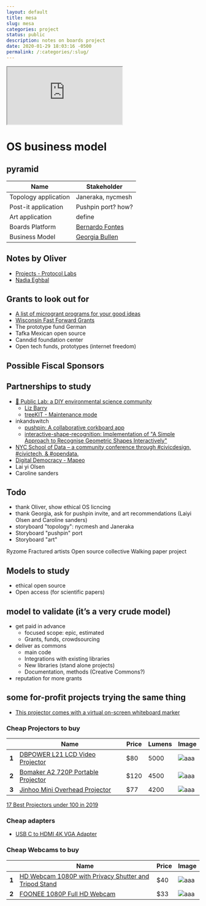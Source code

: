 ```yaml
---
layout: default
title: mesa
slug: mesa
categories: project
status: public
description: notes on boards project
date: 2020-01-29 18:03:16 -0500
permalink: /:categories/:slug/
---
```


<iframe class="figma" src="https://www.figma.com/embed?embed_host=share&url=https%3A%2F%2Fwww.figma.com%2Fproto%2FOB9WyNGphMN9E6YJofolq3%2Fboards-presentation%3Fnode-id%3D0%253A2%26viewport%3D239%252C176%252C0.17242388427257538%26scaling%3Dcontain" allowfullscreen></iframe>

# OS business model

## pyramid

| Name                 | Stakeholder                                       |
| -------------------- | ------------------------------------------------- |
| Topology application | Janeraka, nycmesh                                 |
| Post-it application  | Pushpin port? how?                                |
| Art application      | define                                            |
| Boards Platform      | [Bernardo Fontes](mailto:bernardoxhc@gmail.com)   |
| Business Model       | [Georgia Bullen](mailto:georgia@simplysecure.org) |



## Notes by Oliver

- [Projects - Protocol Labs](https://protocol.ai/projects/)
- [Nadia Eghbal](https://nadiaeghbal.com/)



## Grants to look out for

- [A list of microgrant programs for your good ideas](https://github.com/nayafia/microgrants#a-list-of-microgrant-programs-for-your-good-ideas)
- [Wisconsin Fast Forward Grants](http://wisconsinfastforward.com/wff_standard.htm)
- The prototype fund German
- Tafka Mexican open source
- Canndid foundation center
- Open tech funds, prototypes (internet freedom)



## Possible Fiscal Sponsors



## Partnerships to study

- [🎈 Public Lab: a DIY environmental science community](https://publiclab.org/)
  - [Liz Barry](https://twitter.com/lizbarry)
  - [treeKIT - Maintenance mode](http://treekit.org/)
- inkandswitch
  - [pushpin: A collaborative corkboard app](https://github.com/inkandswitch/pushpin)
  - [interactive-shape-recognition: Implementation of "A Simple Approach to Recognise Geometric Shapes Interactively"](https://github.com/inkandswitch/interactive-shape-recognition)
- [NYC School of Data – a community conference through #civicdesign, #civictech, & #opendata.](https://schoolofdata.nyc/)
- [Digital Democracy - Mapeo](https://www.digital-democracy.org/mapeo/)
- Lai yi Olsen
- Caroline sanders

## Todo

- thank Oliver, show ethical OS licncing
- thank Georgia, ask for pushpin invite, and art recommendations (Laiyi Olsen and Caroline sanders)
- storyboard "topology": nycmesh and Janeraka
- Storyboard "pushpin" port
- Storyboard "art"


Ryzome
Fractured artists
Open source collective
Walking paper project


## Models to study

- ethical open source
- Open access (for scientific papers)

## model to validate (it’s a very crude model)

- get paid in advance
    - focused scope: epic, estimated 
    - Grants, funds, crowdsourcing
- deliver as commons
    - main code
    - Integrations with existing libraries
    - New libraries (stand alone projects)
    - Documentation, methods (Creative Commons?)
- reputation for more grants



## some for-profit projects trying the same thing

- [This projector comes with a virtual on-screen whiteboard marker](https://www.yankodesign.com/2020/03/26/this-projector-comes-with-a-virtual-on-screen-whiteboard-marker/)

### Cheap Projectors to buy

|       | Name  | Price | Lumens | Image |
|-------|--------|---------|---------|---------|
| **1** | [DBPOWER L21 LCD Video Projector](https://www.amazon.com/DBPOWER-L21-Projector-Compatible-Smartphone/dp/B07VGCGRV2/ref=sr_1_4?keywords=DBPOWER+T20&qid=1584922652&s=electronics&sr=1-4) | $80   | 5000   | ![aaa](https://images-na.ssl-images-amazon.com/images/I/61SDXxKtFtL._AC_SL1000_.jpg) |
| **2** | [Bomaker A2 720P Portable Projector](https://www.amazon.com/Projector-Portable-Supported-Multimedia-Entertainment/dp/B0863HRY9G/ref=sr_1_1_sspa?keywords=GooBang+Doo+Projector%2C+2018&qid=1584922906&s=electronics&sr=1-1-spons&psc=1&spLa=ZW5jcnlwdGVkUXVhbGlmaWVyPUFQWElMVFhON1IzWjYmZW5jcnlwdGVkSWQ9QTA3ODU5NDUzOU9WWVlVTUlPWjJVJmVuY3J5cHRlZEFkSWQ9QTAwODIwNDgyN1FBMDJaOEU2WVNOJndpZGdldE5hbWU9c3BfYXRmJmFjdGlvbj1jbGlja1JlZGlyZWN0JmRvTm90TG9nQ2xpY2s9dHJ1ZQ==) | $120  | 4500   | ![aaa](https://images-na.ssl-images-amazon.com/images/I/71VGqKsNI8L._AC_SL1455_.jpg) |
| **3** | [ Jinhoo Mini Overhead Projector](https://www.amazon.com/Projector-Supported-2600Lux-Lifetime-Compatible/dp/B07MGQRWHH/ref=sr_1_4?keywords=DR.+J+HI-04&qid=1584921927&sr=8-4) | $77   | 4200   | ![aaa](https://images-na.ssl-images-amazon.com/images/I/51hVIWAfclL._AC_SL1000_.jpg) |

[17 Best Projectors under 100 in 2019](https://top10bestbudget.com/home/best-projectors-100-200-300-400/)

### Cheap adapters

- [USB C to HDMI 4K VGA Adapter](https://www.amazon.com/Adapter-Converter-Adaptor-Macbook-Chromebook/dp/B074HZMCQ3/ref=sr_1_3?keywords=usbc+projector+adapter&qid=1585067350&sr=8-3)


### Cheap Webcams to buy

|       | Name                                                         | Price | Image                                                        |
| ----- | ------------------------------------------------------------ | ----- | ------------------------------------------------------------ |
| **1** | [HD Webcam 1080P with Privacy Shutter and Tripod Stand](https://www.amazon.com/Streaming-Microphone-Widescreen-Conferencing-Recording/dp/B082X91MPP/ref=sr_1_3?keywords=webcam&qid=1584923615&sr=8-3) | $40   | ![aaa](https://images-na.ssl-images-amazon.com/images/I/71eaH2ZSa%2BL._AC_SL1500_.jpg) |
| **2** | [FOONEE 1080P Full HD Webcam](https://www.amazon.com/FOONEE-Reduction-Microphone-Conferencing-Recording/dp/B07Y243BXP/ref=sr_1_12?keywords=webcam&qid=1584923615&sr=8-12) | $33   | ![aaa](https://images-na.ssl-images-amazon.com/images/I/51GOrQ8w68L._AC_SL1000_.jpg) |




